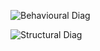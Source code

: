 
![Behavioural Diag](https://user-images.githubusercontent.com/92630239/142772551-83444c8b-897a-4d1e-847c-293709327313.png)





![Structural Diag](https://user-images.githubusercontent.com/92630239/142772580-6e219f0b-fe33-4325-a297-6254a9285611.png)
